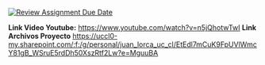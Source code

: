 [![Review Assignment Due Date](https://classroom.github.com/assets/deadline-readme-button-24ddc0f5d75046c5622901739e7c5dd533143b0c8e959d652212380cedb1ea36.svg)](https://classroom.github.com/a/B7BZOd9P)

**Link Video Youtube:**
https://www.youtube.com/watch?v=n5jQhotwTwI 
**Link Archivos Proyecto**
https://uccl0-my.sharepoint.com/:f:/g/personal/juan_lorca_uc_cl/EtEdl7mCuK9FpUVlWmcY81gB_WSruE5rdDh50XszRtf2Lw?e=MguuBA